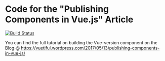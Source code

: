 # Code for the "Publishing Components in Vue.js" Article

[![Build Status](https://travis-ci.org/vuetiful-blog/vue-version.svg?branch=master)](https://travis-ci.org/vuetiful-blog/vue-version)

You can find the full tutorial on building the Vue-version component on the Blog @ https://vuetiful.wordpress.com/2017/05/13/publishing-components-in-vue-js/
